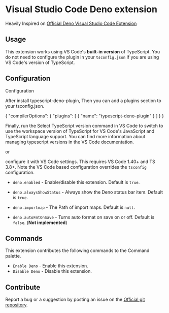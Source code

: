 # Visual Studio Code Deno extension

Heavily Inspired on [Official Deno Visual Studio Code Extension](https://github.com/denoland/vscode_deno)

## Usage

This extension works using VS Code's **built-in version** of TypeScript. You do
not need to configure the plugin in your `tsconfig.json` if you are using VS
Code's version of TypeScript.

## Configuration
Configuration

After install typescript-deno-plugin, Then you can add a plugins section to your tsconfig.json.

{
  "compilerOptions": {
    "plugins": [
      {
        "name": "typescript-deno-plugin"
      }
    ]
  }
}

Finally, run the Select TypeScript version command in VS Code to switch to use the workspace version of TypeScript for VS Code's JavaScript and TypeScript language support. You can find more information about managing typescript versions in the VS Code documentation.

 or

configure it with VS Code settings. This requires VS Code 1.40+ and TS 3.8+.
Note the VS Code based configuration overrides the `tsconfig` configuration.

- `deno.enabled` - Enable/disable this extension. Default is `true`.

- `deno.alwaysShowStatus` - Always show the Deno status bar item. Default is `true`.

- `deno.importmap` - The Path of import maps. Default is `null`.

- `deno.autoFmtOnSave` - Turns auto format on save on or off. Default is `false`. (**Not implemented**)

## Commands

This extension contributes the following commands to the Command palette.

- `Enable Deno` - Enable this extension.
- `Disable Deno` - Disable this extension.

## Contribute

Report a bug or a suggestion by posting an issue on the [Official git
repository](https://github.com/denoland/vscode_deno).
